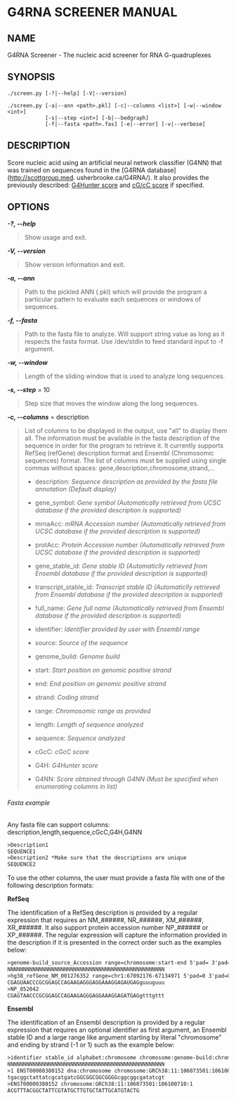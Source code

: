 <Use a Markdown document viewer to display this file as an HTML file in your>
<internet browser:>
<Markdown Viewer 1.12 (Firefox extension) *recommended>
<Markdown Reader 1.0.12 (Chrome extension)>

**G4RNA SCREENER MANUAL**
=========================

## **NAME**

G4RNA Screener - The nucleic acid screener for RNA G-quadruplexes

## **SYNOPSIS**

    ./screen.py [-?|--help] [-V|--version]

    ./screen.py [-a|--ann <path>.pkl] [-c|--columns <list>] [-w|--window <int>]
                [-s|--step <int>] [-b|--bedgraph]
                [-f|--fasta <path>.fas] [-e|--error] [-v|--verbose]

## **DESCRIPTION**

Score nucleic acid using an artificial neural network classifier (G4NN) that was
trained on sequences found in the [G4RNA database](http://scottgroup.med.
usherbrooke.ca/G4RNA/). It also provides the previously described: 
[G4Hunter score](https://www.ncbi.nlm.nih.gov/pubmed/26792894) and 
[cG/cC score](https://www.ncbi.nlm.nih.gov/pubmed/24121682) if specified.

## **OPTIONS**

**_-?, --help_**

> Show usage and exit.

**_-V, --version_**

> Show version information and exit.

**_-a, --ann_**

> Path to the pickled ANN (.pkl) which will provide the program a particular
pattern to evaluate each sequences or windows of sequences.

**_-f, --fasta_**

> Path to the fasta file to analyze. Will support string value as long as it
respects the fasta format. Use /dev/stdin to feed standard input to -f argument.

**_-w, --window_**

> Length of the sliding window that is used to analyze long sequences.

**_-s, --step_** = 10

> Step size that moves the window along the long sequences.

**_-c, --columns_** = description

> List of columns to be displayed in the output, use "all" to display them all.
The information must be available in the fasta description of the sequence in
order for the program to retrieve it. It currently supports RefSeq (refGene)
description format and Ensembl (Chromosomic sequences) format. The list of 
columns must be supplied using single commas without spaces:
gene,description,chromosome,strand,...
>
> + description:    _Sequence description as provided by the fasta file
                    annotation (Default display)_
>
> + gene_symbol:    _Gene symbol (Automatically retrieved from UCSC database
                    if the provided description is supported)_
>
> + mrnaAcc:        _mRNA Accession number (Automatically retrieved from UCSC
                    database if the provided description is supported)_
>
> + protAcc:        _Protein Accession number (Automatically retrieved from UCSC
                    database if the provided description is supported)_
>
> + gene_stable_id: _Gene stable ID (Automaticlly retrieved from Ensembl
                    database if the provided description is supported)_
>
> + transcript_stable_id: _Transcript stable ID (Automaticlly retrieved
                          from Ensembl database if the provided description
                          is supported)_
>
> + full_name:      _Gene full name (Automatically retrieved from Ensembl
                    database if the provided description is supported)_
>
> + identifier:     _Identifier provided by user with Ensembl range_
>
> + source:         _Source of the sequence_
>
> + genome_build:   _Genome build_
>
> + start:          _Start position on genomic positive strand_
>
> + end:            _End position on genomic positive strand_
>
> + strand:         _Coding strand_
>
> + range:          _Chromosomic range as provided_
>
> + length:         _Length of sequence analyzed_
>
> + sequence:       _Sequence analyzed_
>
> + cGcC:           _cGcC score_
>
> + G4H:            _G4Hunter score_
>
> + G4NN:           _Score obtained through G4NN (Must be specified when
                    enumerating columns in list)_

###### Fasta example

Any fasta file can support columns: description,length,sequence,cGcC,G4H,G4NN
```html
>Description1
SEQUENCE1
>Description2 *Make sure that the descriptions are unique
SEQUENCE2
```

To use the other columns, the user must provide a fasta file with one of the
following description formats:

**RefSeq**

The identification of a RefSeq description is provided by a regular expression
that requires an NM_######, NR_######, XM_######, XR_######. It also support
protein accession number NP_###### or XP_######. The regular expression will
capture the information provided in the description if it is presented in the
correct order such as the examples below:
```html
>genome-build_source_Accession range=chromosome:start-end 5'pad= 3'pad= strand= repeatMasking=
NNNNNNNNNNNNNNNNNNNNNNNNNNNNNNNNNNNNNNNNNNNNNNNNNN
>hg38_refGene_NM_001276352 range=chr1:67092176-67134971 5'pad=0 3'pad=0 strand=- repeatMasking=none
CGAGUAACCCGCGGAGCCAGAAGAGGGAGGAAAGGAGAUGAGguuuguuu
>NP_852042
CGAGTAACCCGCGGAGCCAGAAGAGGGAGGAAAGGAGATGAGgtttgttt
```

**Ensembl**

The identification of an Ensembl description is provided by a regular
expression that requires an optional identifier as first argument, an Ensembl
stable ID and a large range like argument starting by literal "chromosome" and
ending by strand (-1 or 1) such as the example below:
```html
>identifier stable_id alphabet:chromosome chromosome:genome-build:chromosome:start:end:strand
NNNNNNNNNNNNNNNNNNNNNNNNNNNNNNNNNNNNNNNNNNNNNNNNNN
>1 ENST00000380152 dna:chromosome chromosome:GRCh38:11:106073501:106100710:1
tgacggctattatcgcatgatcGGCGGCGGCGGGGcggcggcgatatcgt
>ENST00000380152 chromosome:GRCh38:11:106073501:106100710:1
ACGTTTACGGCTATTCGTATGCTTGTGCTATTGCATGTACTG
```

